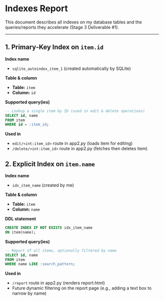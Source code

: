 # Indexes Report

This document describes all indexes on my database tables and the queries/reports they accelerate (Stage 3 Deliverable #1).

---

## 1. Primary‑Key Index on `item.id`

**Index name**  
- `sqlite_autoindex_item_1` (created automatically by SQLite)

**Table & column**  
- **Table:** `item`  
- **Column:** `id`

**Supported query(ies)**  
```sql
-- Lookup a single item by ID (used in edit & delete operations)
SELECT id, name
FROM item
WHERE id = :item_id;
```

**Used in**
- `edit/<int:item_id>` route in app2.py (loads item for editing)
- `/delete/<int:item_id>` route in app2.py (fetches then deletes item)

## 2. Explicit Index on `item.name`

**Index name**
- `idx_item_name` (created by me)

**Table & column**  
- **Table:** `item`  
- **Column:** `name`

**DDL statement**
```sql
CREATE INDEX IF NOT EXISTS idx_item_name
ON item(name);
```

**Supported query(ies)**  
```sql
-- Report of all items, optionally filtered by name
SELECT id, name
FROM item
WHERE name LIKE :search_pattern;
```

**Used in**
- `/report` route in app2.py (renders report.html)
- Future dynamic filtering on the report page (e.g., adding a text box to narrow by name)